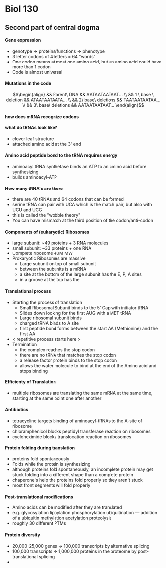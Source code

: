 # Biol 130

## Second part of central dogma

#### Gene expression
  * genotype -> proteins/functions -> phenotype
  * 3 letter codons of 4 letters = 64 "words"
  * One codon means at most one amino acid, but an amino acid could have more than 1 codon
  * Code is almost universal

#### Mutations in the code

$$\begin{align}
&& Parent\ DNA && AATAATAATAAT... \\
&& 1 \ base \ deletion && ATAATAATAATA... \\
&& 2\ base\ deletions && TAATAATAATAA... \\
&& 3\ base\ deletions && AATAATAATAAT...
\end{align}$$

#### how does mRNA recognize codons

#### what do tRNAs look like?
  * clover leaf structure
  * attached amino acid at the 3' end

#### Amino acid peptide bond to the tRNA requires energy
  * aminoacyl tRNA synthetase binds an ATP to an amino acid before synthesizing
  * builds aminoacyl-ATP

#### How many tRNA's are there
  * there are 40 tRNAs and 64 codons that can be formed
  * serine tRNA can pair with UCA which is the match pair, but also with UCU and UCG
  * this is called the "wobble theory"
  * You can have mismatch at the third position of the codon/anti-codon

#### Components of (eukaryotic) Ribosomes
  * large subunit: ~49 proteins + 3 RNA molecules
  * small subunit: ~33 proteins + one RNA
  * Complete ribosome 40M MW
  * Prokaryotic Ribosomes are massive
    * Large subunit on top of small subunit
    * between the subunits is a mRNA
    * a site at the bottom of the large subunit has the E, P, A sites
    * in a groove at the top has the

#### Translational process
  * Starting the process of translation
    * Small Ribosomal Subunit binds to the 5' Cap with initiator tRNA
    * Slides down looking for the first AUG with a MET tRNA
    * Large ribosomal subunit binds
    * charged tRNA binds to A site
    * first peptide bond forms between the start AA (Methionine) and the first AA
  * \< repetitive process starts here >
  * Termination
    * the complex reaches the stop codon
    * there are no tRNA that matches the stop codon
    * a release factor protein binds to the stop codon
    * allows the water molecule to bind at the end of the Amino acid and stops binding

#### Efficienty of Translation
  * multiple ribosomes are translating the same mRNA at the same time, starting at the same point one after another

#### Antibiotics
  * tetracycline targets binding of aminoacyl-tRNAs to the A-site of ribosome
  * chloramphenicol blocks peptidyl transferase reaction on ribosomes
  * cycloheximide blocks translocation reaction on ribosomes

#### Protein folding during translation
  * proteins fold spontaneously
  * Folds while the protein is synthesizing
  * although proteins fold spontaneously, an incomplete protein may get stuck folding into a different shape than a complete protein
  * chaperone's help the proteins fold properly so they aren't stuck
  * most front segments will fold properly

#### Post-translational modifications
  * Amino acids can be modified after they are translated
  * e.g.
    glycosylation
    lipoylation
    phosphorylation
    ubiquitination — addition of a ubiquitin
    methylation
    acetylation
    proteolysis
  * roughly 30 different PTMs

#### Protein diversity
  * 20,000-25,000 genes -> 100,000 transcripts by alternative splicing
  * 100,000 transcripts -> 1,000,000 proteins in the proteome by post-translational splicing
  * 
